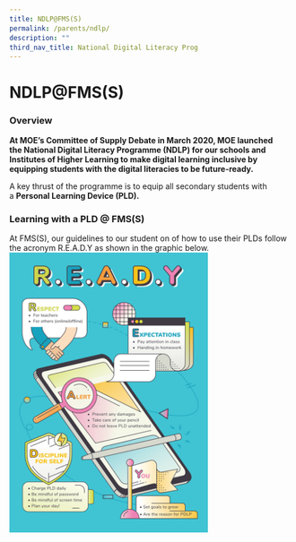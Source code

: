 ```yaml
---
title: NDLP@FMS(S)
permalink: /parents/ndlp/
description: ""
third_nav_title: National Digital Literacy Prog
---
```

# NDLP@FMS(S)
<h3>Overview</h3>
<p><strong>At MOE’s Committee of Supply Debate in March 2020, MOE launched the&nbsp;National Digital Literacy Programme (NDLP)&nbsp;for our schools and Institutes of Higher Learning to make digital learning inclusive by equipping students with the digital literacies to be future-ready.</strong>&nbsp;</p>
<p>A key thrust of the programme is to equip all secondary students with a&nbsp;<strong>Personal Learning Device (PLD).</strong>&nbsp;</p>
<h3>Learning with a PLD @ FMS(S)</h3>
<p>At FMS(S), our guidelines to our student on of how to use their PLDs follow  the acronym R.E.A.D.Y as shown in the graphic below. <img height="500" width="354" alt="READY Poster" src="/images/Parents/2023/NDLP/ready%20ipad.jpg">
</p>